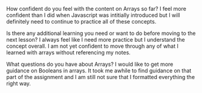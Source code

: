 How confident do you feel with the content on Arrays so far? I feel more confident than I did when Javascript was intitially introduced but I will definitely need to continue to practice all of these concepts.

Is there any additional learning you need or want to do before moving to the next lesson? I always feel like I need more practice but I understand the concept overall. I am not yet confident to move through any of what I learned with arrays without referencing my notes.

What questions do you have about Arrays? I would like to get more guidance on Booleans in arrays. It took me awhile to find guidance on that part of the assignment and I am still not sure that I formatted everything the right way.